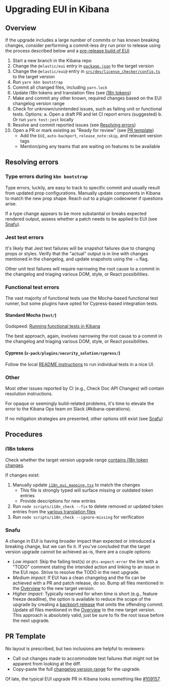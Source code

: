 # Upgrading EUI in Kibana

## Overview

If the upgrade includes a large number of commits or has known breaking changes, consider performing a commit-less dry run prior to release using the process described below and a [pre-release build of EUI](https://github.com/elastic/eui/blob/master/wiki/component-development.md#testing-dev-features-in-local-kibana).

1. Start a new branch in the Kibana repo
2. Change the `@elastic/eui` entry in [`package.json`](https://github.com/elastic/kibana/blob/master/package.json) to the target version
3. Change the `@elastic/eui@` entry in [`src/dev/license_checker/config.ts`](https://github.com/elastic/kibana/blob/master/src/dev/license_checker/config.ts) to the target version
4. Run `yarn kbn bootstrap`
5. Commit all changed files, including `yarn.lock`
6. Update i18n tokens and translation files (see [i18n tokens](#i18n-tokens))
7. Make and commit any other known, required changes based on the EUI changelog version range
8. Check for unknown/unintended issues, such as failing unit or functional tests. Options:
	a. Open a draft PR and let CI report errors (suggested)
	b. Or run `yarn test:jest` locally
9. Resolve and commit reported issues (see [Resolving errors](#resolving-errors))
10. Open a PR or mark existing as "Ready for review" (see [PR template](#pr-template))
    * Add the `EUI`, `auto-backport`, `release_note:skip`, and relevant version tags
    * Mention/ping any teams that are waiting on features to be available

## Resolving errors

### Type errors during `kbn bootstrap`

Type errors, luckily, are easy to track to specific commit and usually result from updated prop configurations. Manually update components in Kibana to match the new prop shape. Reach out to a plugin codeowner if questions arise.

If a type change appears to be more substantial or breaks expected rendered output, assess whether a patch needs to be applied to EUI (see [Snafu](#snafu)).

### Jest test errors

It's likely that Jest test failures will be snapshot failures due to changing props or styles. Verify that the "actual" output is in line with changes mentioned in the changelog, and update snapshots using the `-u` flag.

Other unit test failures will require narrowing the root cause to a commit in the changelog and triaging various DOM, style, or React possibilities.

### Functional test errors

The vast majority of functional tests use the Mocha-based functional test runner, but some plugins have opted for Cypress-based integration tests.

#### Standard Mocha (`test/`)

Godspeed: [Running functional tests in Kibana](https://www.elastic.co/guide/en/kibana/current/development-tests.html#development-functional-tests)

The best approach, again, involves narrowing the root cause to a commit in the changelog and triaging various DOM, style, or React possibilities.


#### Cypress (`x-pack/plugins/security_solution/cypress/`)

Follow the local [README instructions](https://github.com/elastic/kibana/blob/master/x-pack/plugins/security_solution/cypress/README.md#ftr--interactive) to run individual tests in a nice UI.

### Other

Most other issues reported by CI (e.g., Check Doc API Changes) will contain resolution instructions.

For opaque or seemingly build-related problems, it's time to elevate the error to the Kibana Ops team on Slack (#kibana-operations).

If no mitigation strategies are presented, other options still exist (see [Snafu](#snafu))

## Procedures

### i18n tokens

Check whether the target version upgrade range [contains i18n token changes](https://elastic.github.io/eui/#/package/changelog).

If changes exist:

1. Manually update [`i18n_eui_mapping.tsx`](https://github.com/elastic/kibana/blob/master/src/core/public/i18n/i18n_eui_mapping.tsx) to match the changes
	* This file is strongly typed will surface missing or outdated token entries
	* Provide descriptions for new entries
2. Run `node scripts/i18n_check --fix` to delete removed or updated token entries from the [various translation files](https://github.com/elastic/kibana/tree/master/x-pack/plugins/translations/translations)
3. Run `node scripts/i18n_check --ignore-missing` for verification

### Snafu

A change in EUI is having broader impact than expected or introduced a breaking change, but we can fix it. If you've concluded that the target version upgrade cannot be achieved as-is, there are a couple options:

* _Low impact_: Skip the failing test(s) or `@ts-expect-error` the line with a "TODO" comment stating the intended action and linking to an issue in the EUI repo. Strive to resolve the TODO in the next upgrade.
* _Medium impact_: If EUI has a clean changelog and the fix can be achieved with a PR and patch release, do so. Bump all files mentioned in the [Overview](#overview) to the new target version.
* _Higher impact_: Typically reserved for when time is short (e.g., feature freeze deadline), the option is available to reduce the scope of the upgrade by creating a [backport release](https://github.com/elastic/eui/blob/master/wiki/releasing-versions.md#backport-process) that omits the offending commit. Update all files mentioned in the [Overview](#overview) to the new target version. This approach is absolutely valid, just be sure to fix the root issue before the next upgrade.


## PR Template

No layout is prescribed, but two inclusions are helpful to reviewers:

* Call out changes made to accommodate test failures that might not be apparent from looking at the diff.
* Copy-paste the full [changelog version range](https://github.com/elastic/eui/blob/master/CHANGELOG.md) for the upgrade.

Of late, the typical EUI upgrade PR in Kibana looks something like [#109157](https://github.com/elastic/kibana/pull/109157).